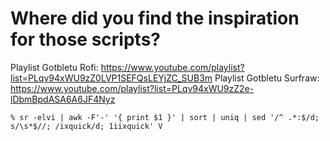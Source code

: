 # Where did you find the inspiration for those scripts?

Playlist Gotbletu Rofi: <https://www.youtube.com/playlist?list=PLqv94xWU9zZ0LVP1SEFQsLEYjZC_SUB3m>
Playlist Gotbletu Surfraw: <https://www.youtube.com/playlist?list=PLqv94xWU9zZ2e-lDbmBpdASA6A6JF4Nyz>

    % sr -elvi | awk -F'-' '{ print $1 }' | sort | uniq | sed '/^ .*:$/d; s/\s*$//; /ixquick/d; 1iixquick' V

